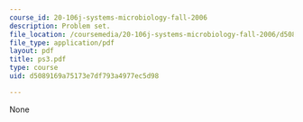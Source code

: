 ```yaml
---
course_id: 20-106j-systems-microbiology-fall-2006
description: Problem set.
file_location: /coursemedia/20-106j-systems-microbiology-fall-2006/d5089169a75173e7df793a4977ec5d98_ps3.pdf
file_type: application/pdf
layout: pdf
title: ps3.pdf
type: course
uid: d5089169a75173e7df793a4977ec5d98

---
```

None